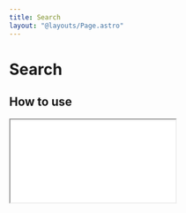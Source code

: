 ```yaml
---
title: Search
layout: "@layouts/Page.astro"
---
```


# Search

## How to use

<iframe src="/style/en/examples/search/index.html"></iframe>
